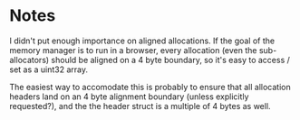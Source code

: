 # Notes

I didn't put enough importance on aligned allocations. If the goal of the memory manager is to run in a browser, every allocation (even the sub-allocators) should be aligned on a 4 byte boundary, so it's easy to access / set as a uint32 array.

The easiest way to accomodate this is probably to ensure that all allocation headers land on an 4 byte alignment boundary (unless explicitly requested?), and the the header struct is a multiple of 4 bytes as well.